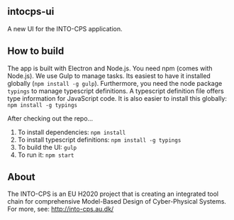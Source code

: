 intocps-ui
---
A new UI for the INTO-CPS application. 

How to build
---
The app is built with Electron and Node.js. You need
npm (comes with Node.js). We use Gulp to manage tasks. Its easiest to 
have it installed globally (`npm install -g gulp`). 
Furthermore, you need the node package `typings` to manage typescript definitions.
A typescript definition file offers type information for JavaScript code.
It is also easier to install this globally: `npm install -g typings`

After checking out the repo...

1. To install dependencies: `npm install`
2. To install typescript definitions: `npm install -g typings`
3. To build the UI: `gulp`
4. To run it: `npm start`

About
---
The INTO-CPS is an EU H2020 project that is creating an integrated tool chain
for comprehensive Model-Based Design of Cyber-Physical Systems.  For more, see:
http://into-cps.au.dk/

